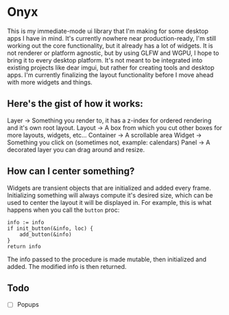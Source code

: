 # Onyx

This is my immediate-mode ui library that I'm making for some desktop apps I have in mind.  It's currently nowhere near production-ready, I'm still working out the core functionality, but it already has a lot of widgets.
It is not renderer or platform agnostic, but by using GLFW and WGPU, I hope to bring it to every desktop platform.  It's not meant to be integrated into existing projects like dear imgui, but rather for creating tools and desktop apps.
I'm currently finalizing the layout functionality before I move ahead with more widgets and things.

## Here's the gist of how it works:

Layer -> Something you render to, it has a z-index for ordered rendering and it's own root layout.
Layout -> A box from which you cut other boxes for more layouts, widgets, etc...
Container -> A scrollable area
Widget -> Something you click on (sometimes not, example: calendars)
Panel -> A decorated layer you can drag around and resize.

## How can I center something?

Widgets are transient objects that are initialized and added every frame.  Initializing something will always compute it's desired size, which can be used to center the layout it will be displayed in.
For example, this is what happens when you call the `button` proc:
```
info := info
if init_button(&info, loc) {
	add_button(&info)
}
return info
```
The info passed to the procedure is made mutable, then initialized and added.  The modified info is then returned.

## Todo

- [ ] Popups
